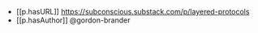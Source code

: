 

- [[p.hasURL]] https://subconscious.substack.com/p/layered-protocols
- [[p.hasAuthor]] @gordon-brander
